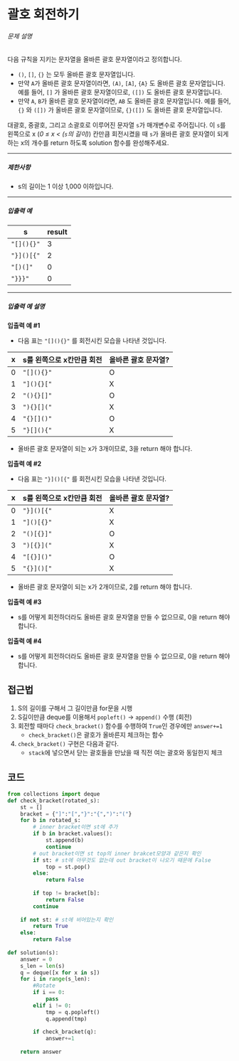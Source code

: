 # 괄호 회전하기

###### 문제 설명

다음 규칙을 지키는 문자열을 올바른 괄호 문자열이라고 정의합니다.

- `()`, `[]`, `{}` 는 모두 올바른 괄호 문자열입니다.
- 만약 `A`가 올바른 괄호 문자열이라면, `(A)`, `[A]`, `{A}` 도 올바른 괄호 문자열입니다. 예를 들어, `[]` 가 올바른 괄호 문자열이므로, `([])` 도 올바른 괄호 문자열입니다.
- 만약 `A`, `B`가 올바른 괄호 문자열이라면, `AB` 도 올바른 괄호 문자열입니다. 예를 들어, `{}` 와 `([])` 가 올바른 괄호 문자열이므로, `{}([])` 도 올바른 괄호 문자열입니다.

대괄호, 중괄호, 그리고 소괄호로 이루어진 문자열 `s`가 매개변수로 주어집니다. 이 `s`를 왼쪽으로 x (*0 ≤ x < (`s`의 길이)*) 칸만큼 회전시켰을 때 `s`가 올바른 괄호 문자열이 되게 하는 x의 개수를 return 하도록 solution 함수를 완성해주세요.

------

##### 제한사항

- s의 길이는 1 이상 1,000 이하입니다.

------

##### 입출력 예

| s          | result |
| ---------- | ------ |
| `"[](){}"` | 3      |
| `"}]()[{"` | 2      |
| `"[)(]"`   | 0      |
| `"}}}"`    | 0      |

------

##### 입출력 예 설명

**입출력 예 #1**

- 다음 표는 `"[](){}"` 를 회전시킨 모습을 나타낸 것입니다.

| x    | s를 왼쪽으로 x칸만큼 회전 | 올바른 괄호 문자열? |
| ---- | ------------------------- | ------------------- |
| 0    | `"[](){}"`                | O                   |
| 1    | `"](){}["`                | X                   |
| 2    | `"(){}[]"`                | O                   |
| 3    | `"){}[]("`                | X                   |
| 4    | `"{}[]()"`                | O                   |
| 5    | `"}[](){"`                | X                   |

- 올바른 괄호 문자열이 되는 x가 3개이므로, 3을 return 해야 합니다.

**입출력 예 #2**

- 다음 표는 `"}]()[{"` 를 회전시킨 모습을 나타낸 것입니다.

| x    | s를 왼쪽으로 x칸만큼 회전 | 올바른 괄호 문자열? |
| ---- | ------------------------- | ------------------- |
| 0    | `"}]()[{"`                | X                   |
| 1    | `"]()[{}"`                | X                   |
| 2    | `"()[{}]"`                | O                   |
| 3    | `")[{}]("`                | X                   |
| 4    | `"[{}]()"`                | O                   |
| 5    | `"{}]()["`                | X                   |

- 올바른 괄호 문자열이 되는 x가 2개이므로, 2를 return 해야 합니다.

**입출력 예 #3**

- s를 어떻게 회전하더라도 올바른 괄호 문자열을 만들 수 없으므로, 0을 return 해야 합니다.

**입출력 예 #4**

- s를 어떻게 회전하더라도 올바른 괄호 문자열을 만들 수 없으므로, 0을 return 해야 합니다.



## 접근법

1. S의 길이를 구해서 그 길이만큼 for문을 시행
2. S길이만큼 deque를 이용해서 `popleft()`  ->  `append()` 수행 (회전)
3. 회전할 때마다 `check_bracket()` 함수를 수행하여 `True`인 경우에만 `answer+=1`
   - `check_bracket()`은 괄호가 올바른지 체크하는 함수
4. `check_bracket()` 구현은 다음과 같다.
   - `stack`에 넣으면서 닫는 괄호들을 만났을 때 직전 여는 괄호와 동일한지 체크



## 코드

```python
from collections import deque
def check_bracket(rotated_s):
    st = []
    bracket = {"]":"[","}":"{",")":"("}
    for b in rotated_s:
        # inner bracket이면 st에 추가
        if b in bracket.values():
            st.append(b)
            continue
        # out bracket이면 st top의 inner brakcet모양과 같은지 확인
        if st: # st에 아무것도 없는데 out bracket이 나오기 때문에 False
            top = st.pop()
        else: 
            return False
        
        if top != bracket[b]:
            return False    
        continue
        
    if not st: # st에 비어있는지 확인
        return True
    else:
        return False
    
def solution(s):
    answer = 0
    s_len = len(s)
    q = deque([x for x in s])
    for i in range(s_len):
        #Rotate
        if i == 0:
            pass
        elif i != 0:
            tmp = q.popleft()
            q.append(tmp)
            
        if check_bracket(q):
            answer+=1
            
    return answer
```

